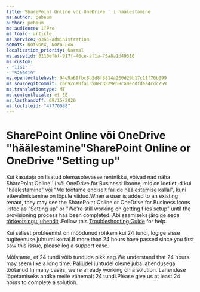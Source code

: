 ```yaml
---
title: SharePoint Online või OneDrive ' i häälestamine
ms.author: pebaum
author: pebaum
ms.audience: ITPro
ms.topic: article
ms.service: o365-administration
ROBOTS: NOINDEX, NOFOLLOW
localization_priority: Normal
ms.assetid: 8110efbf-917f-46ce-af1a-75a8a1d49510
ms.custom:
- "1161"
- "5200019"
ms.openlocfilehash: 94e9a69fbc8b3d8f8814a260d29b17c11f76b099
ms.sourcegitcommit: c6692ce0fa1358ec3529e59ca0ecdfdea4cdc759
ms.translationtype: MT
ms.contentlocale: et-EE
ms.lasthandoff: 09/15/2020
ms.locfileid: "47770988"
---
```

# <a name="sharepoint-online-or-onedrive-setting-up"></a><span data-ttu-id="a9e35-102">SharePoint Online või OneDrive "häälestamine"</span><span class="sxs-lookup"><span data-stu-id="a9e35-102">SharePoint Online or OneDrive "Setting up"</span></span>

<span data-ttu-id="a9e35-103">Kui kasutaja on lisatud olemasolevasse rentnikku, võivad nad näha SharePoint Online ' i või OneDrive for Businessi ikoone, mis on loetletud kui "häälestamine" või "Me töötame endiselt failide häälestamise kallal", kuni ettevalmistamine on lõpule viidud.</span><span class="sxs-lookup"><span data-stu-id="a9e35-103">When a user is added to an existing tenant, they may see the SharePoint Online or OneDrive for Business icons listed as "Setting up" or "We're still working on getting files setup" until the provisioning process has been completed.</span></span> <span data-ttu-id="a9e35-104">Abi saamiseks järgige seda [tõrkeotsingu juhendit](https://docs.microsoft.com/sharepoint/support/sites/troubleshooting-guide-for-sites-stopped-at-provisioning) .</span><span class="sxs-lookup"><span data-stu-id="a9e35-104">Follow this [Troubleshooting Guide](https://docs.microsoft.com/sharepoint/support/sites/troubleshooting-guide-for-sites-stopped-at-provisioning) for help.</span></span>

<span data-ttu-id="a9e35-105">Kui sellest probleemist on möödunud rohkem kui 24 tundi, logige sisse tugiteenuse juhtumi korral.</span><span class="sxs-lookup"><span data-stu-id="a9e35-105">If more than 24 hours have passed since you first saw this issue, please log a support case.</span></span>

<span data-ttu-id="a9e35-106">Mõistame, et 24 tundi võib tunduda pikk aeg.</span><span class="sxs-lookup"><span data-stu-id="a9e35-106">We understand that 24 hours may seem like a long time.</span></span> <span data-ttu-id="a9e35-107">Paljudel juhtudel oleme juba lahendusega töötanud.</span><span class="sxs-lookup"><span data-stu-id="a9e35-107">In many cases, we're already working on a solution.</span></span> <span data-ttu-id="a9e35-108">Lahenduse lõpetamiseks andke meile vähemalt 24 tundi.</span><span class="sxs-lookup"><span data-stu-id="a9e35-108">Please give us at least 24 hours to complete a solution.</span></span>
